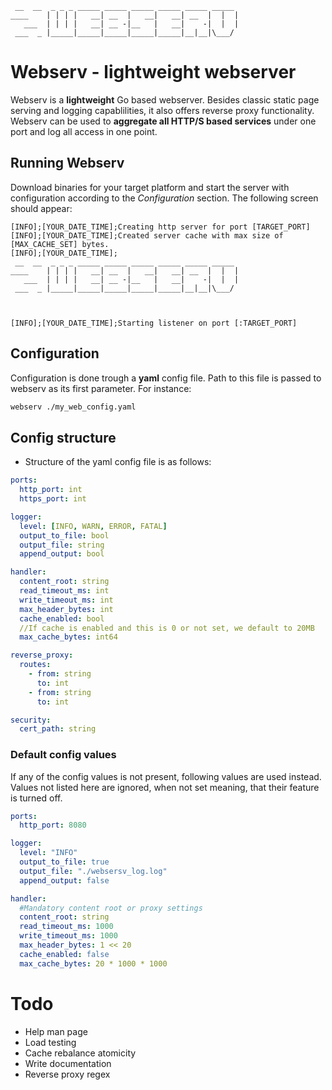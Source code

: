 ```text
 __  __  _ _ _ _____ _____ _____ _____ _____ _____           
____    | | | |   __| __  |   __|   __| __  |  |  |          
   ___  | | | |   __| __ -|__   |   __|    -|  |  |          
 ___  _ |_____|_____|_____|_____|_____|__|__|\___/           

```
# Webserv - lightweight webserver
Webserv is a **lightweight** Go based webserver. Besides classic static page serving and logging capablilities, it also offers reverse proxy functionality. Webserv can be used to **aggregate all HTTP/S based services** under one port and log all access in one point.   

## Running Webserv
Download binaries for your target platform and start the server with configuration according to the *Configuration* section. The following screen should appear:
```log
[INFO];[YOUR_DATE_TIME];Creating http server for port [TARGET_PORT]
[INFO];[YOUR_DATE_TIME];Created server cache with max size of [MAX_CACHE_SET] bytes.
[INFO];[YOUR_DATE_TIME];                                                                                                                          
 __  __  _ _ _ _____ _____ _____ _____ _____ _____           
____    | | | |   __| __  |   __|   __| __  |  |  |          
   ___  | | | |   __| __ -|__   |   __|    -|  |  |          
 ___  _ |_____|_____|_____|_____|_____|__|__|\___/           

                                                             
                                                             
[INFO];[YOUR_DATE_TIME];Starting listener on port [:TARGET_PORT]

```

## Configuration
Configuration is done trough a **yaml** config file. Path to this file is passed to webserv as its first parameter. For instance:                                                          
```bash
webserv ./my_web_config.yaml
```

## Config structure
- Structure of the yaml config file is as follows:
```yaml
ports:
  http_port: int
  https_port: int

logger:
  level: [INFO, WARN, ERROR, FATAL]
  output_to_file: bool
  output_file: string
  append_output: bool

handler:
  content_root: string
  read_timeout_ms: int
  write_timeout_ms: int
  max_header_bytes: int
  cache_enabled: bool
  //If cache is enabled and this is 0 or not set, we default to 20MB
  max_cache_bytes: int64

reverse_proxy:
  routes:
    - from: string
      to: int
    - from: string
      to: int

security: 
  cert_path: string

```

### Default config values
If any of the config values is not present, following values are used instead. Values not listed here are ignored, when not set meaning, that their feature is turned off. 

```yaml
ports:
  http_port: 8080

logger:
  level: "INFO"
  output_to_file: true
  output_file: "./websersv_log.log"
  append_output: false

handler:
  #Mandatory content root or proxy settings
  content_root: string
  read_timeout_ms: 1000
  write_timeout_ms: 1000
  max_header_bytes: 1 << 20
  cache_enabled: false
  max_cache_bytes: 20 * 1000 * 1000

```

# Todo
- Help man page
- Load testing
- Cache rebalance atomicity
- Write documentation
- Reverse proxy regex
